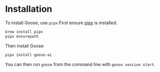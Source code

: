 # Installation

To install Goose, use `pipx`.First ensure [pipx][pipx] is installed:

``` sh
brew install pipx
pipx ensurepath
```

Then install Goose:

```sh
pipx install goose-ai
```

[pipx]: https://github.com/pypa/pipx?tab=readme-ov-file#install-pipx

You can then run `goose` from the command line with `goose session start`.